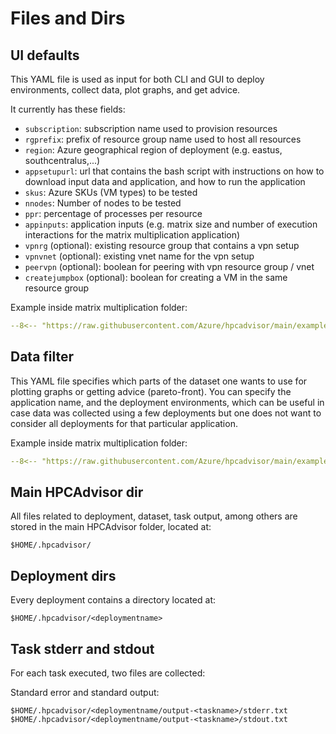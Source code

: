 # Files and Dirs

## UI defaults

This YAML file is used as input for both CLI and GUI to deploy environments,
collect data, plot graphs, and get advice.

It currently has these fields:

- `subscription`: subscription name used to provision resources
- `rgprefix`: prefix of resource group name used to host all resources
- `region`: Azure geographical region of deployment (e.g. eastus,
  southcentralus,...)
- `appsetupurl`: url that contains the bash script with instructions on how to
  download input data and application, and how to run the application
- `skus`: Azure SKUs (VM types) to be tested
- `nnodes`: Number of nodes to be tested
- `ppr`: percentage of processes per resource
- `appinputs`: application inputs (e.g. matrix size and number of execution
  interactions for the matrix multiplication application)
- `vpnrg` (optional): existing resource group that contains a vpn setup
- `vpnvnet` (optional): existing vnet name for the vpn setup
- `peervpn` (optional): boolean for peering with vpn resource group / vnet
- `createjumpbox` (optional): boolean for creating a VM in the same resource
group

Example inside matrix multiplication folder:

```yaml title="ui_defaults.yaml"
--8<-- "https://raw.githubusercontent.com/Azure/hpcadvisor/main/examples/matrixmult/ui_defaults.yaml"
```




## Data filter

This YAML file specifies which parts of the dataset one wants to use for plotting
graphs or getting advice (pareto-front). You can specify the
application name, and the deployment environments, which can be useful in case
data was collected using a few deployments but one does not want to consider all
deployments for that particular application.

Example inside matrix multiplication folder:

```yaml title="datafilter_matrixmult.yaml"
--8<-- "https://raw.githubusercontent.com/Azure/hpcadvisor/main/examples/matrixmult/datafilter_matrixmult.yaml"
```


##  Main HPCAdvisor dir

All files related to deployment, dataset, task output, among others are stored
in the main HPCAdvisor folder, located at:

```
$HOME/.hpcadvisor/
```


## Deployment dirs

Every deployment contains a directory located at:

```
$HOME/.hpcadvisor/<deploymentname>
```

## Task stderr and stdout

For each task executed, two files are collected:

Standard error and standard output:

```
$HOME/.hpcadvisor/<deploymentname/output-<taskname>/stderr.txt
$HOME/.hpcadvisor/<deploymentname/output-<taskname>/stdout.txt
```
